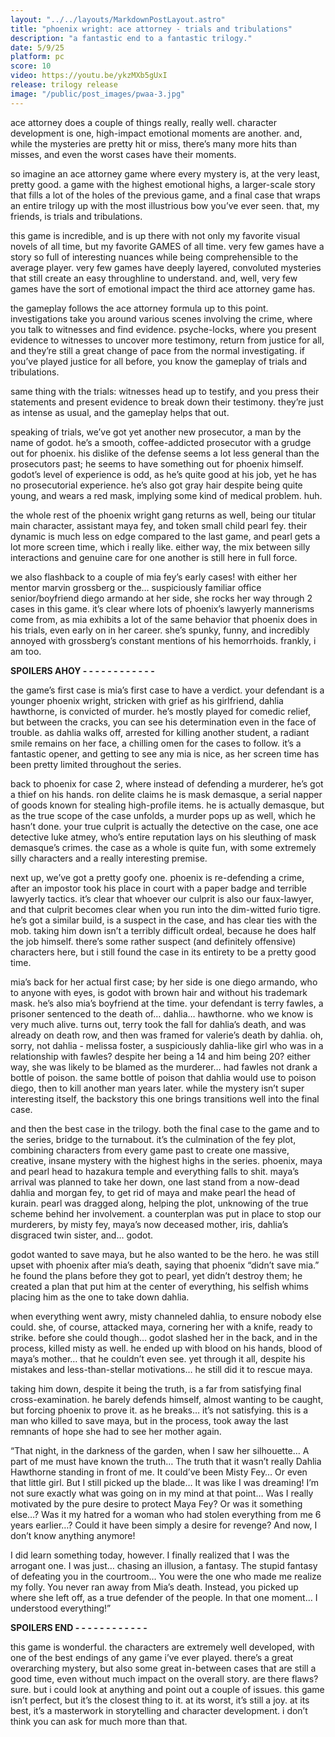 ```yaml
---
layout: "../../layouts/MarkdownPostLayout.astro"
title: "phoenix wright: ace attorney - trials and tribulations"
description: "a fantastic end to a fantastic trilogy."
date: 5/9/25
platform: pc
score: 10
video: https://youtu.be/ykzMXb5gUxI
release: trilogy release
image: "/public/post_images/pwaa-3.jpg"
---
```

ace attorney does a couple of things really, really well. character development is one, high-impact emotional moments are another. and, while the mysteries are pretty hit or miss, there’s many more hits than misses, and even the worst cases have their moments.

so imagine an ace attorney game where every mystery is, at the very least, pretty good. a game with the highest emotional highs, a larger-scale story that fills a lot of the holes of the previous game, and a final case that wraps an entire trilogy up with the most illustrious bow you’ve ever seen. that, my friends, is trials and tribulations.

this game is incredible, and is up there with not only my favorite visual novels of all time, but my favorite GAMES of all time. very few games have a story so full of interesting nuances while being comprehensible to the average player. very few games have deeply layered, convoluted mysteries that still create an easy throughline to understand. and, well, very few games have the sort of emotional impact the third ace attorney game has.

the gameplay follows the ace attorney formula up to this point. investigations take you around various scenes involving the crime, where you talk to witnesses and find evidence. psyche-locks, where you present evidence to witnesses to uncover more testimony, return from justice for all, and they’re still a great change of pace from the normal investigating. if you’ve played justice for all before, you know the gameplay of trials and tribulations.

same thing with the trials: witnesses head up to testify, and you press their statements and present evidence to break down their testimony. they’re just as intense as usual, and the gameplay helps that out.

speaking of trials, we’ve got yet another new prosecutor, a man by the name of godot. he’s a smooth, coffee-addicted prosecutor with a grudge out for phoenix. his dislike of the defense seems a lot less general than the prosecutors past; he seems to have something out for phoenix himself. godot’s level of experience is odd, as he’s quite good at his job, yet he has no prosecutorial experience. he’s also got gray hair despite being quite young, and wears a red mask, implying some kind of medical problem. huh.

the whole rest of the phoenix wright gang returns as well, being our titular main character, assistant maya fey, and token small child pearl fey. their dynamic is much less on edge compared to the last game, and pearl gets a lot more screen time, which i really like. either way, the mix between silly interactions and genuine care for one another is still here in full force.

we also flashback to a couple of mia fey’s early cases! with either her mentor marvin grossberg or the… suspiciously familiar office senior/boyfriend diego armando at her side, she rocks her way through 2 cases in this game. it’s clear where lots of phoenix’s lawyerly mannerisms come from, as mia exhibits a lot of the same behavior that phoenix does in his trials, even early on in her career. she’s spunky, funny, and incredibly annoyed with grossberg’s constant mentions of his hemorrhoids. frankly, i am too.

**SPOILERS AHOY - - - - - - - - - - - -**

the game’s first case is mia’s first case to have a verdict. your defendant is a younger phoenix wright, stricken with grief as his girlfriend, dahlia hawthorne, is convicted of murder. he’s mostly played for comedic relief, but between the cracks, you can see his determination even in the face of trouble. as dahlia walks off, arrested for killing another student, a radiant smile remains on her face, a chilling omen for the cases to follow. it’s a fantastic opener, and getting to see any mia is nice, as her screen time has been pretty limited throughout the series.

back to phoenix for case 2, where instead of defending a murderer, he’s got a thief on his hands. ron delite claims he is mask demasque, a serial napper of goods known for stealing high-profile items. he is actually demasque, but as the true scope of the case unfolds, a murder pops up as well, which he hasn’t done. your true culprit is actually the detective on the case, one ace detective luke atmey, who’s entire reputation lays on his sleuthing of mask demasque’s crimes. the case as a whole is quite fun, with some extremely silly characters and a really interesting premise.

next up, we’ve got a pretty goofy one. phoenix is re-defending a crime, after an impostor took his place in court with a paper badge and terrible lawyerly tactics. it’s clear that whoever our culprit is also our faux-lawyer, and that culprit becomes clear when you run into the dim-witted furio tigre. he’s got a similar build, is a suspect in the case, and has clear ties with the mob. taking him down isn’t a terribly difficult ordeal, because he does half the job himself. there’s some rather suspect (and definitely offensive) characters here, but i still found the case in its entirety to be a pretty good time.

mia’s back for her actual first case; by her side is one diego armando, who to anyone with eyes, is godot with brown hair and without his trademark mask. he’s also mia’s boyfriend at the time. your defendant is terry fawles, a prisoner sentenced to the death of… dahlia… hawthorne. who we know is very much alive. turns out, terry took the fall for dahlia’s death, and was already on death row, and then was framed for valerie’s death by dahlia. oh, sorry, not dahlia - melissa foster, a suspiciously dahlia-like girl who was in a relationship with fawles? despite her being a 14 and him being 20? either way, she was likely to be blamed as the murderer… had fawles not drank a bottle of poison. the same bottle of poison that dahlia would use to poison diego, then to kill another man years later. while the mystery isn’t super interesting itself, the backstory this one brings transitions well into the final case. 

and then the best case in the trilogy. both the final case to the game and to the series, bridge to the turnabout. it’s the culmination of the fey plot, combining characters from every game past to create one massive, creative, insane mystery with the highest highs in the series. phoenix, maya and pearl head to hazakura temple and everything falls to shit. maya’s arrival was planned to take her down, one last stand from a now-dead dahlia and morgan fey, to get rid of maya and make pearl the head of kurain. pearl was dragged along, helping the plot, unknowing of the true scheme behind her involvement. a counterplan was put in place to stop our murderers, by misty fey, maya’s now deceased mother, iris, dahlia’s disgraced twin sister, and… godot.

godot wanted to save maya, but he also wanted to be the hero. he was still upset with phoenix after mia’s death, saying that phoenix “didn’t save mia.” he found the plans before they got to pearl, yet didn’t destroy them; he created a plan that put him at the center of everything, his selfish whims placing him as the one to take down dahlia.

when everything went awry, misty channeled dahlia, to ensure nobody else could. she, of course, attacked maya, cornering her with a knife, ready to strike. before she could though… godot slashed her in the back, and in the process, killed misty as well. he ended up with blood on his hands, blood of maya’s mother… that he couldn’t even see. yet through it all, despite his mistakes and less-than-stellar motivations… he still did it to rescue maya.

taking him down, despite it being the truth, is a far from satisfying final cross-examination. he barely defends himself, almost wanting to be caught, but forcing phoenix to prove it. as he breaks… it’s not satisfying. this is a man who killed to save maya, but in the process, took away the last remnants of hope she had to see her mother again.

“That night, in the darkness of the garden, when I saw her silhouette… A part of me must have known the truth… The truth that it wasn’t really Dahlia Hawthorne standing in front of me. It could’ve been Misty Fey… Or even that little girl. But I still picked up the blade… It was like I was dreaming! I’m not sure exactly what was going on in my mind at that point… Was I really motivated by the pure desire to protect Maya Fey? Or was it something else…? Was it my hatred for a woman who had stolen everything from me 6 years earlier…? Could it have been simply a desire for revenge? And now, I don’t know anything anymore!

I did learn something today, however. I finally realized that I was the arrogant one. I was just… chasing an illusion, a fantasy. The stupid fantasy of defeating you in the courtroom… You were the one who made me realize my folly. You never ran away from Mia’s death. Instead, you picked up where she left off, as a true defender of the people. In that one moment… I understood everything!” 

**SPOILERS END - - - - - - - - - - - -**

this game is wonderful. the characters are extremely well developed, with one of the best endings of any game i’ve ever played. there’s a great overarching mystery, but also some great in-between cases that are still a good time, even without much impact on the overall story. are there flaws? sure. but i could look at anything and point out a couple of issues. this game isn’t perfect, but it’s the closest thing to it. at its worst, it’s still a joy. at its best, it’s a masterwork in storytelling and character development. i don’t think you can ask for much more than that.
